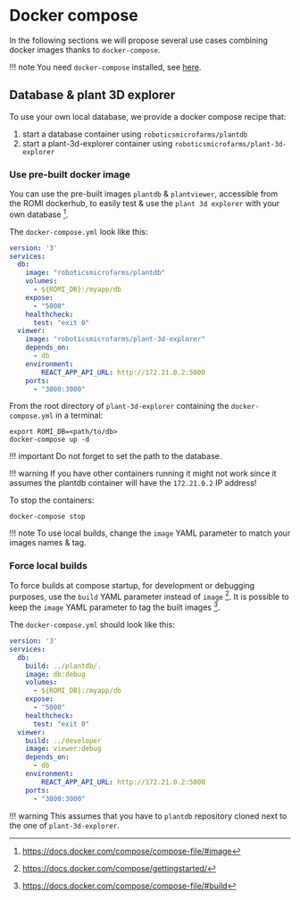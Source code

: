 Docker compose
===

In the following sections we will propose several use cases combining docker images thanks to `docker-compose`.

!!! note
    You need `docker-compose` installed, see [here](https://docs.docker.com/compose/install/).

## Database & plant 3D explorer

To use your own local database, we provide a docker compose recipe that:

1. start a database container using `roboticsmicrofarms/plantdb`
2. start a plant-3d-explorer container using `roboticsmicrofarms/plant-3d-explorer`

### Use pre-built docker image

You can use the pre-built images `plantdb` & `plantviewer`, accessible from the ROMI dockerhub, to easily test & use the `plant 3d explorer` with your own database [^3].

[^3]: https://docs.docker.com/compose/compose-file/#image

The `docker-compose.yml` look like this:

```yaml
version: '3'
services:
  db:
    image: "roboticsmicrofarms/plantdb"
    volumes:
      - ${ROMI_DB}:/myapp/db
    expose:
      - "5000"
    healthcheck:
      test: "exit 0"
  viewer:
    image: "roboticsmicrofarms/plant-3d-explorer"
    depends_on:
      - db
    environment:
        REACT_APP_API_URL: http://172.21.0.2:5000
    ports:
      - "3000:3000"
```

From the root directory of `plant-3d-explorer` containing the `docker-compose.yml` in a terminal:

```shell
export ROMI_DB=<path/to/db>
docker-compose up -d 
```

!!! important
    Do not forget to set the path to the database.

!!! warning
    If you have other containers running it might not work since it assumes the plantdb container will have the `172.21.0.2` IP address!

To stop the containers:

```shell
docker-compose stop
```

!!! note
    To use local builds, change the `image` YAML parameter to match your images names & tag.

### Force local builds

To force builds at compose startup, for development or debugging purposes, use the `build` YAML parameter instead of `image` [^1].
It is possible to keep the `image` YAML parameter to tag the built images [^2].

[^1]: https://docs.docker.com/compose/gettingstarted/

[^2]: https://docs.docker.com/compose/compose-file/#build

The `docker-compose.yml` should look like this:

```yaml
version: '3'
services:
  db:
    build: ../plantdb/.
    image: db:debug
    volumes:
      - ${ROMI_DB}:/myapp/db
    expose:
      - "5000"
    healthcheck:
      test: "exit 0"
  viewer:
    build: ../developer
    image: viewer:debug
    depends_on:
      - db
    environment:
        REACT_APP_API_URL: http://172.21.0.2:5000
    ports:
      - "3000:3000"
```

!!! warning
    This assumes that you have to `plantdb` repository cloned next to the one of `plant-3d-explorer`.
